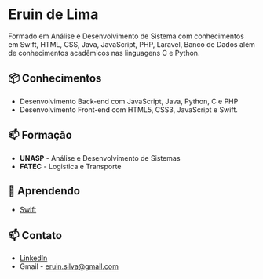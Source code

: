 
# Eruin de Lima

Formado em  Análise e Desenvolvimento de Sistema com conhecimentos em Swift, HTML, CSS, Java, JavaScript, PHP, Laravel, Banco de Dados além de conhecimentos acadêmicos nas linguagens C e Python.


## 📦 Conhecimentos
- Desenvolvimento Back-end com JavaScript, Java, Python, C e PHP
- Desenvolvimento Front-end  com HTML5, CSS3, JavaScript e Swift.

## 📫 Formação
- **UNASP** - Análise e Desenvolvimento de Sistemas
- **FATEC** - Logistica e Transporte

## 🌱 Aprendendo
- [Swift](https://www.hackingwithswift.com/) 

## 📫 Contato
- [LinkedIn](https://www.linkedin.com/in/eruin-de-lima/)
- Gmail - eruin.silva@gmail.com

